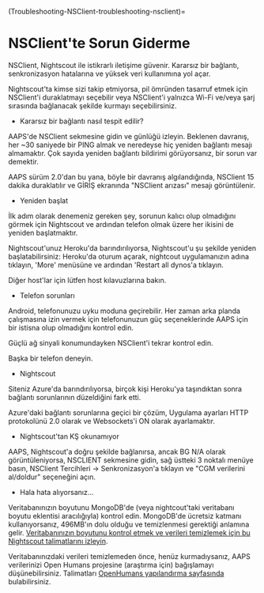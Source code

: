 (Troubleshooting-NSClient-troubleshooting-nsclient)=

# NSClient'te Sorun Giderme

NSClient, Nightscout ile istikrarlı iletişime güvenir. Kararsız bir bağlantı, senkronizasyon hatalarına ve yüksek veri kullanımına yol açar.

Nightscout'ta kimse sizi takip etmiyorsa, pil ömründen tasarruf etmek için NSClient'i duraklatmayı seçebilir veya NSClient'i yalnızca Wi-Fi ve/veya şarj sırasında bağlanacak şekilde kurmayı seçebilirsiniz.

* Kararsız bir bağlantı nasıl tespit edilir?

AAPS'de NSClient sekmesine gidin ve günlüğü izleyin. Beklenen davranış, her ~30 saniyede bir PING almak ve neredeyse hiç yeniden bağlantı mesajı almamaktır. Çok sayıda yeniden bağlantı bildirimi görüyorsanız, bir sorun var demektir.

AAPS sürüm 2.0'dan bu yana, böyle bir davranış algılandığında, NSClient 15 dakika duraklatılır ve GİRİŞ ekranında "NSClient arızası" mesajı görüntülenir.

* Yeniden başlat

İlk adım olarak denemeniz gereken şey, sorunun kalıcı olup olmadığını görmek için Nightscout ve ardından telefon olmak üzere her ikisini de yeniden başlatmaktır.

Nightscout'unuz Heroku'da barındırılıyorsa, Nightscout'u şu şekilde yeniden başlatabilirsiniz: Heroku'da oturum açarak, nightcout uygulamanızın adına tıklayın, 'More' menüsüne ve ardından 'Restart all dynos'a tıklayın.

Diğer host'lar için lütfen host kılavuzlarına bakın.

* Telefon sorunları

Android, telefonunuzu uyku moduna geçirebilir. Her zaman arka planda çalışmasına izin vermek için telefonunuzun güç seçeneklerinde AAPS için bir istisna olup olmadığını kontrol edin.

Güçlü ağ sinyali konumundayken NSClient'i tekrar kontrol edin.

Başka bir telefon deneyin.

* Nightscout

Siteniz Azure'da barındırılıyorsa, birçok kişi Heroku'ya taşındıktan sonra bağlantı sorunlarının düzeldiğini fark etti.

Azure'daki bağlantı sorunlarına geçici bir çözüm, Uygulama ayarları HTTP protokolünü 2.0 olarak ve Websockets'i ON olarak ayarlamaktır.

* Nightscout'tan KŞ okunamıyor

AAPS, Nightscout'a doğru şekilde bağlanırsa, ancak BG N/A olarak görüntüleniyorsa, NSCLIENT sekmesine gidin, sağ üstteki 3 noktalı menüye basın, NSClient Tercihleri -> Senkronizasyon'a tıklayın ve "CGM verilerini al/doldur" seçeneğini açın.

* Hala hata alıyorsanız...

Veritabanınızın boyutunu MongoDB'de (veya nightcout'taki veritabanı boyutu eklentisi aracılığıyla) kontrol edin. MongoDB'de ücretsiz katmanı kullanıyorsanız, 496MB'ın dolu olduğu ve temizlenmesi gerektiği anlamına gelir. [Veritabanınızın boyutunu kontrol etmek ve verileri temizlemek için bu Nightscout talimatlarını izleyin](https://nightscout.github.io/troubleshoot/troublehoot/#database-full).

Veritabanınızdaki verileri temizlemeden önce, henüz kurmadıysanız, AAPS verilerinizi Open Humans projesine (araştırma için) bağışlamayı düşünebilirsiniz. Talimatları [OpenHumans yapılandırma sayfasında](../Configuration/OpenHumans) bulabilirsiniz.